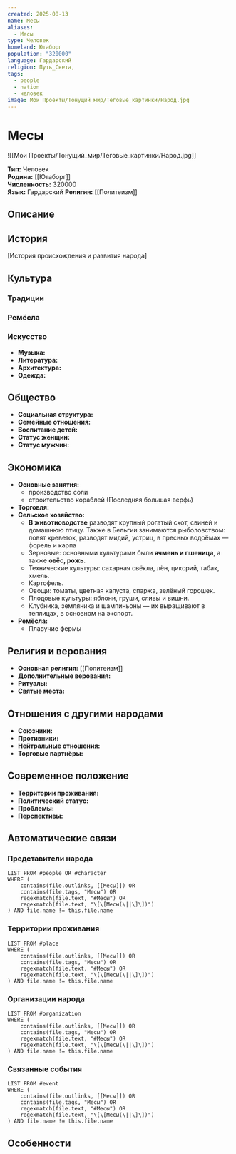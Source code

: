 ```yaml
---
created: 2025-08-13
name: Месы
aliases:
  - Месы
type: Человек
homeland: Ютаборг
population: "320000"
language: Гардарский
religion: Путь_Света, 
tags:
  - people
  - nation
  - человек
image: Мои Проекты/Тонущий_мир/Теговые_картинки/Народ.jpg
---
```

# Месы

![[Мои Проекты/Тонущий_мир/Теговые_картинки/Народ.jpg]]


**Тип:** Человек  
**Родина:** [[Ютаборг]]  
**Численность:** 320000  
**Язык:** Гардарский 
**Религия:** [[Политеизм]]  

## Описание


## История
[История происхождения и развития народа]

## Культура
### Традиции


### Ремёсла


### Искусство
- **Музыка:**
- **Литература:**
- **Архитектура:**
- **Одежда:**

## Общество
- **Социальная структура:**
- **Семейные отношения:**
- **Воспитание детей:**
- **Статус женщин:**
- **Статус мужчин:**

## Экономика
- **Основные занятия:**
	- производство соли
	- строительство кораблей (Последняя большая верфь)
- **Торговля:**
- **Сельское хозяйство:**
	- **В животноводстве** разводят крупный рогатый скот, свиней и домашнюю птицу. Также в Бельгии занимаются рыболовством: ловят креветок, разводят мидий, устриц, в пресных водоёмах — форель и карпа
	- Зерновые: основными культурами были **ячмень и пшеница**, а также **овёс, рожь**.
	- Технические культуры: сахарная свёкла, лён, цикорий, табак, хмель. 
	- Картофель. 
	- Овощи: томаты, цветная капуста, спаржа, зелёный горошек. 
	- Плодовые культуры: яблони, груши, сливы и вишни. 
	- Клубника, земляника и шампиньоны — их выращивают в теплицах, в основном на экспорт.
- **Ремёсла:**
	- Плавучие фермы


## Религия и верования
- **Основная религия:** [[Политеизм]]
- **Дополнительные верования:**
- **Ритуалы:**
- **Святые места:**

## Отношения с другими народами
- **Союзники:**
- **Противники:**
- **Нейтральные отношения:**
- **Торговые партнёры:**

## Современное положение
- **Территории проживания:**
- **Политический статус:**
- **Проблемы:**
- **Перспективы:**

## Автоматические связи
### Представители народа
```dataview
LIST FROM #people OR #character
WHERE (
    contains(file.outlinks, [[Месы]]) OR
    contains(file.tags, "Месы") OR
    regexmatch(file.text, "#Месы") OR
    regexmatch(file.text, "\[\[Месы(\||\]\])")
) AND file.name != this.file.name
```

### Территории проживания
```dataview
LIST FROM #place
WHERE (
    contains(file.outlinks, [[Месы]]) OR
    contains(file.tags, "Месы") OR
    regexmatch(file.text, "#Месы") OR
    regexmatch(file.text, "\[\[Месы(\||\]\])")
) AND file.name != this.file.name
```

### Организации народа
```dataview
LIST FROM #organization
WHERE (
    contains(file.outlinks, [[Месы]]) OR
    contains(file.tags, "Месы") OR
    regexmatch(file.text, "#Месы") OR
    regexmatch(file.text, "\[\[Месы(\||\]\])")
) AND file.name != this.file.name
```

### Связанные события
```dataview
LIST FROM #event
WHERE (
    contains(file.outlinks, [[Месы]]) OR
    contains(file.tags, "Месы") OR
    regexmatch(file.text, "#Месы") OR
    regexmatch(file.text, "\[\[Месы(\||\]\])")
) AND file.name != this.file.name
```

## Особенности
